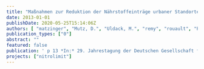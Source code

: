 ```yaml
---
title: "Maßnahmen zur Reduktion der Nährstoffeinträge urbaner Standorte"
date: 2013-01-01
publishDate: 2020-05-25T15:14:06Z
authors: [ "matzinger", "Mutz, D.", "Uldack, M.", "remy", "rouault", "Pawlowsky-Reusing, E.", "Gnirß, R.", "Lemm, K.", "Bartholomäus, C.", "Draht, K.", "Keller, S." ]
publication_types: ["0"]
abstract: ""
featured: false
publication: ' p 13 *In:* 29. Jahrestagung der Deutschen Gesellschaft für Limnologie e.V. (DGL). Potsdam, Germany. 9-13 September 2013'
projects: ["nitrolimit"]
---
```


